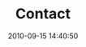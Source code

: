 ---
title:        Contact
thumbnail:    "#"
link:
  url:        "mailto:contact@toms.click"
  caption:    Email me
order:        7
date:         2010-09-15 14:40:50
---